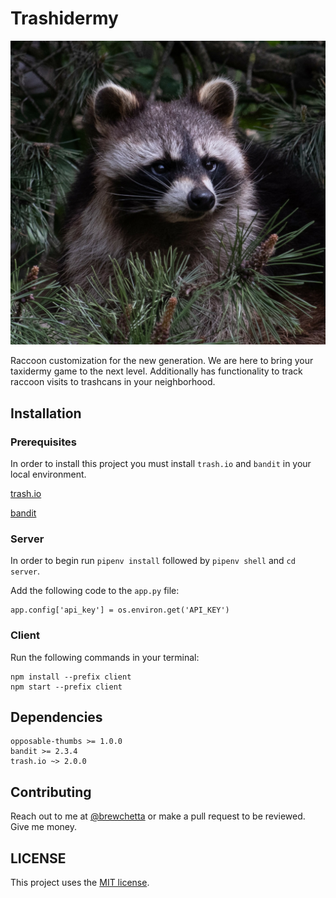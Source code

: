 # Trashidermy

![my alt text](assets/raccoon-icon.jpg)

Raccoon customization for the new generation. We are here to bring your taxidermy game to the next level. Additionally has functionality to track raccoon visits to trashcans in your neighborhood.

## Installation

### Prerequisites

In order to install this project you must install `trash.io` and `bandit` in your local environment.

[trash.io](www.trashytrash.com)

[bandit](www.stealingurtrash.com)

### Server

In order to begin run `pipenv install` followed by `pipenv shell` and `cd server`.

Add the following code to the `app.py` file:

```shell
app.config['api_key'] = os.environ.get('API_KEY')
```

### Client

Run the following commands in your terminal:

```shell
npm install --prefix client
npm start --prefix client
```

## Dependencies

```
opposable-thumbs >= 1.0.0
bandit >= 2.3.4
trash.io ~> 2.0.0
```

## Contributing

Reach out to me at [@brewchetta](https://github.com/brewchetta) or make a pull request to be reviewed. Give me money.

## LICENSE

This project uses the [MIT license](LICENSE).